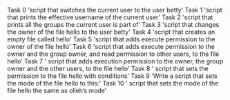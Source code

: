 Task 0 'script that switches the current user to the user betty'
Task 1 'script that prints the effective username of the current user'
Task 2 'script that prints all the groups the current user is part of'
Task 3 'script that changes the owner of the file hello to the user betty'
Task 4 'script that creates an empty file called hello'
Task 5 'script that adds execute permission to the owner of the file hello'
Task 6 'script that adds execute permission to the owner and the group owner, and read permission to other users, to the file hello'
Task 7 ' script that adds execution permission to the owner, the group owner and the other users, to the file hello'
Task 8 ' script that sets the permission to the file hello with conditions'
Task 9 'Write a script that sets the mode of the file hello to this:'
Task 10 ' script that sets the mode of the file hello the same as olleh’s mode'

